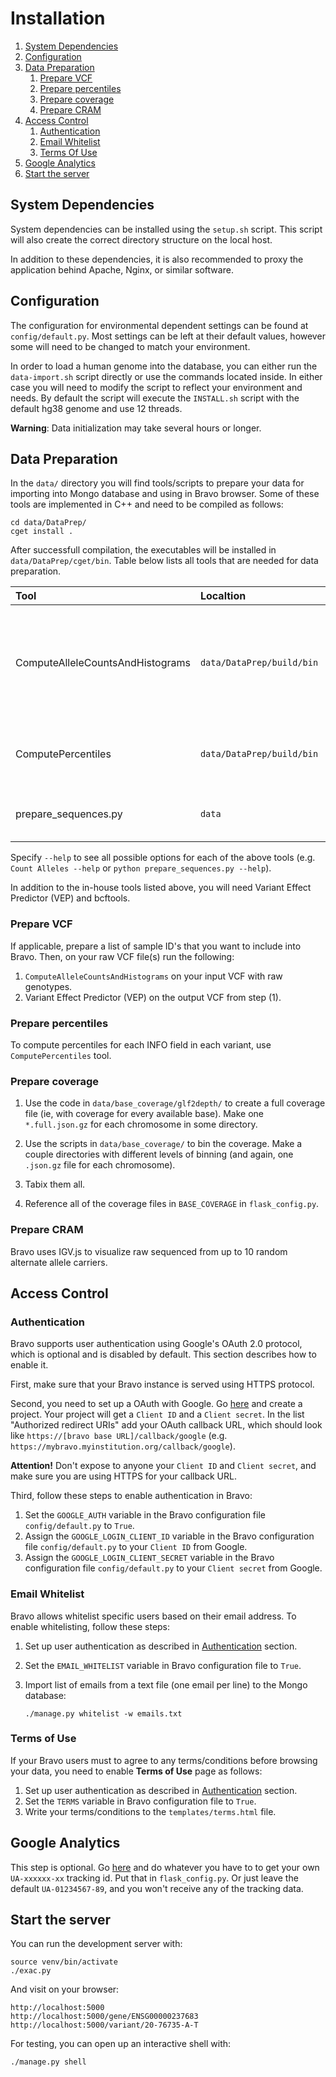Installation
============

1. [System Dependencies](#system-dependencies)
2. [Configuration](#configuration)
3. [Data Preparation](#data-preparation)
   1. [Prepare VCF](#prepare-vcf)
   2. [Prepare percentiles](#prepare-percentiles)
   3. [Prepare coverage](#prepare-coverage)
   4. [Prepare CRAM](#prepare-cram)
4. [Access Control](#access-control)
   1. [Authentication](#authentication)
   2. [Email Whitelist](#email-whitelist)
   3. [Terms Of Use](#terms-of-use)
7. [Google Analytics](#google-analytics)
8. [Start the server](#start-the-server)

## System Dependencies

System dependencies can be installed using the `setup.sh` script.
This script will also create the correct directory structure on the local host.

In addition to these dependencies, it is also recommended to proxy the application behind Apache, Nginx, or similar software.

## Configuration

The configuration for environmental dependent settings can be found at `config/default.py`.
Most settings can be left at their default values, however some will need to be changed to match your environment.


In order to load a human genome into the database, you can either run the `data-import.sh` script directly or use the commands located inside.
In either case you will need to modify the script to reflect your environment and needs. By default the script will execute the `INSTALL.sh` script
with the default hg38 genome and use 12 threads.

__Warning__: Data initialization may take several hours or longer.

## Data Preparation

In the `data/` directory you will find tools/scripts to prepare your data for importing into Mongo database and using in Bravo browser.
Some of these tools are implemented in C++ and need to be compiled as follows:

    cd data/DataPrep/
    cget install .

After successfull compilation, the executables will be installed in `data/DataPrep/cget/bin`.
Table below lists all tools that are needed for data preparation.

| Tool | Localtion | Description |
|:-----|:----------|:------------|
| ComputeAlleleCountsAndHistograms | `data/DataPrep/build/bin` | For each variant it computes NS, AN, AC, AF, Hom, Het, DP, AVGDP, AVGGQ, histograms for DP and GQ. Monomorphic variants are dropped (monomorphic variants may arise after subsetting individuals). |
| ComputePercentiles | `data/DataPrep/build/bin` | This program computes percentiles for the QUAL field or any arbitrary numeric INFO field across all variants |
| prepare_sequences.py | `data` | Generates CRAM file with sequences from heterozygous/homozygous samples |

Specify `--help` to see all possible options for each of the above tools (e.g. `Count Alleles --help` or `python prepare_sequences.py --help`).

In addition to the in-house tools listed above, you will need Variant Effect Predictor (VEP) and bcftools.

### Prepare VCF

If applicable, prepare a list of sample ID's that you want to include into Bravo.
Then, on your raw VCF file(s) run the following:

1. `ComputeAlleleCountsAndHistograms` on your input VCF with raw genotypes.
2. Variant Effect Predictor (VEP) on the output VCF from step (1).

### Prepare percentiles

To compute percentiles for each INFO field in each variant, use `ComputePercentiles` tool.

### Prepare coverage

1. Use the code in `data/base_coverage/glf2depth/` to create a full coverage file (ie, with coverage for every available base).
Make one `*.full.json.gz` for each chromosome in some directory.

2. Use the scripts in `data/base_coverage/` to bin the coverage.
Make a couple directories with different levels of binning (and again, one `.json.gz` file for each chromosome).

3. Tabix them all.

4. Reference all of the coverage files in `BASE_COVERAGE` in `flask_config.py`.

### Prepare CRAM

Bravo uses IGV.js to visualize raw sequenced from up to 10 random alternate allele carriers.    
    
## Access Control
    
### Authentication

Bravo supports user authentication using Google's OAuth 2.0 protocol, which is optional and is disabled by default. This section describes how to enable it.

First, make sure that your Bravo instance is served using HTTPS protocol.

Second, you need to set up a OAuth with Google. Go [here](https://console.developers.google.com/apis/credentials) and create a project. Your project will get a `Client ID` and a `Client secret`. In the list "Authorized redirect URIs" add your OAuth callback URL, which should look like `https://[bravo base URL]/callback/google` (e.g. `https://mybravo.myinstitution.org/callback/google`).

**Attention!** Don't expose to anyone your `Client ID` and `Client secret`, and make sure you are using HTTPS for your callback URL.

Third, follow these steps to enable authentication in Bravo:
1. Set the `GOOGLE_AUTH` variable in the Bravo configuration file `config/default.py` to `True`.
2. Assign the `GOOGLE_LOGIN_CLIENT_ID` variable in the Bravo configuration file `config/default.py` to your `Client ID` from Google.
3. Assign the `GOOGLE_LOGIN_CLIENT_SECRET` variable in the Bravo configuration file `config/default.py` to your `Client secret` from Google.

### Email Whitelist
Bravo allows whitelist specific users based on their email address. To enable whitelisting, follow these steps:
1. Set up user authentication as described in [Authentication](#authentication) section.
2. Set the `EMAIL_WHITELIST` variable in Bravo configuration file to `True`.
3. Import list of emails from a text file (one email per line) to the Mongo database:
    
       ./manage.py whitelist -w emails.txt
      
### Terms of Use
If your Bravo users must to agree to any terms/conditions before browsing your data, you need to enable **Terms of Use** page as follows:
1. Set up user authentication as described in [Authentication](#authentication) section.
2. Set the `TERMS` variable in Bravo configuration file to `True`.
3. Write your terms/conditions to the `templates/terms.html` file.


## Google Analytics
This step is optional. Go [here](https://analytics.google.com/analytics/web) and do whatever you have to to get your own `UA-xxxxxx-xx` tracking id.  Put that in `flask_config.py`.  Or just leave the default `UA-01234567-89`, and you won't receive any of the tracking data.

## Start the server

You can run the development server with:

    source venv/bin/activate
    ./exac.py

And visit on your browser:

    http://localhost:5000
    http://localhost:5000/gene/ENSG00000237683
    http://localhost:5000/variant/20-76735-A-T

For testing, you can open up an interactive shell with:

    ./manage.py shell
